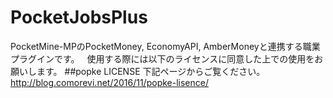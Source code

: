 # PocketJobsPlus
PocketMine-MPのPocketMoney, EconomyAPI, AmberMoneyと連携する職業プラグインです。   
使用する際には以下のライセンスに同意した上での使用をお願いします。 
##popke LICENSE
下記ページからご覧ください。
http://blog.comorevi.net/2016/11/popke-lisence/
